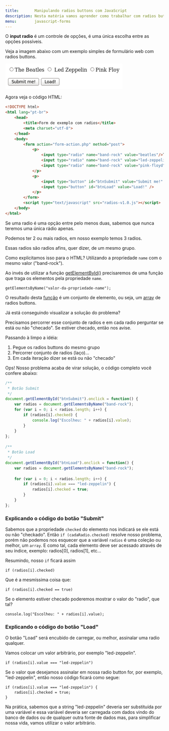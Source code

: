 ```yaml
---
title:       Manipulando radios buttons com JavaScript
description: Nesta matéria vamos aprender como trabalhar com radios buttons através do JavaScript
menu:        javascript-forms
---
```


O __input radio__ é um controle de opções, é uma única escolha entre as opções possíveis.

Veja a imagem abaixo com um exemplo simples de formulário web com radios buttons.

![imagem ilustrando radios buttons](form-radios-button.png "imagem ilustrando radios buttons")

Agora veja o código HTML:

```html
<!DOCTYPE html>
<html lang="pt-br">
    <head>
        <title>Form de exemplo com radios</title>
        <meta charset="utf-8">
    </head>
    <body>
        <form action="form-action.php" method="post">
            <p>
                <input type="radio" name="band-rock" value="beatles"/>The Beatles
                <input type="radio" name="band-rock" value="led-zeppelin"/> Led Zeppelin
                <input type="radio" name="band-rock" value="pink-floyd"/>Pink Floy
            </p>
            <p>
                <input type="button" id="btnSubmit" value="Submit me!" />
                <input type="button" id="btnLoad" value="Load!" />
            </p>
        </form>
        <script type="text/javascript" src="radios-v1.0.js"></script>
    </body>
</html>
```


Se uma radio é uma opção entre pelo menos duas, sabemos que nunca teremos uma única rádio apenas.

Podemos ter 2 ou mais radios, em nosso exemplo temos 3 radios.

Essas radios são radios afins, quer dizer, de um mesmo grupo.

Como explicitamos isso para o HTML? Utilizando a propriedade `name` com o mesmo valor ("band-rock").

Ao invés de utilizar a função [getElementById()](/javascript/refs/getelementbyid/) precisaremos de uma função que traga
os elementos pela propriedade `name`.

    getElementsByName("valor-da-propriedade-name");

O resultado desta [função](/javascript/refs/funcoes) é um conjunto de elemento, ou seja, um 
[array](/javascript/refs/arrays/) de radios buttons.

Já está conseguindo visualizar a solução do problema?

Precisamos percorrer esse conjunto de radios e em cada radio perguntar se está ou não "checado". Se estiver checado, então nos avise.

Passando à limpo a idéia:

1. Pegue os radios buttons do mesmo grupo
2. Percorrer conjunto de radios (laço)...
3. Em cada iteração dizer se está ou não "checado"

Ops! Nosso problema acaba de virar solução, o código completo você confere abaixo:

```javascript
/**
 * Botão Submit
 */
document.getElementById("btnSubmit").onclick = function() {
    var radios = document.getElementsByName("band-rock");
    for (var i = 0; i < radios.length; i++) {
        if (radios[i].checked) {
            console.log("Escolheu: " + radios[i].value);
        }
    }
};

/**
 * Botão Load
 */
document.getElementById("btnLoad").onclick = function() {
    var radios = document.getElementsByName("band-rock");

    for (var i = 0; i < radios.length; i++) {
        if (radios[i].value === "led-zeppelin") {
            radios[i].checked = true;
        }
    }
};
```


### Explicando o código do botão "Submit"

Sabemos que a propriedade `checked` do elemento nos indicará se ele está ou não "checkado". Então `if (cadaRadio.checked)`
resolve nosso problema, porém não podemos nos esquecer que a variável `radios` é uma coleção ou melhor, um `array`. E 
como tal, cada elemento deve ser acessado através de seu índice, exemplo: radios[0], radios[1], etc...

Resumindo, nosso `if` ficará assim

    if (radios[i].checked)

Que é a mesmíssima coisa que:

    if (radios[i].checked == true)

Se o elemento estiver checado poderemos mostrar o valor do "radio", que tal?

    console.log("Escolheu: " + radios[i].value);


### Explicando o código do botão "Load"

O botão "Load" será encubido de carregar, ou melhor, assinalar uma radio qualquer.

Vamos colocar um valor arbitrário, por exemplo "led-zeppelin".

    if (radios[i].value === "led-zeppelin")

Se o valor que desejamos assinalar em nossa radio button for, por exemplo, "led-zeppelin", então nosso código ficará 
como segue:

    if (radios[i].value === "led-zeppelin") {
        radios[i].checked = true;
    }

Na prática, sabemos que a string "led-zeppelin" deveria ser substituída por uma variável e essa variável deveria ser
carregada com dados vindo do banco de dados ou de qualquer outra fonte de dados mas, para simplificar nossa vida, 
vamos utilizar o valor arbitrário.
